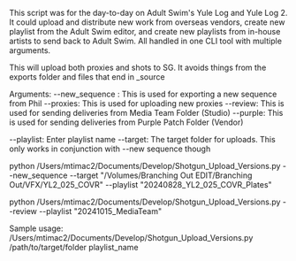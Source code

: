 This script was for the day-to-day on Adult Swim's Yule Log and Yule Log 2. It could upload and distribute new work from overseas vendors, create new playlist from the Adult Swim editor, and create new playlists from in-house artists to send back to Adult Swim. All handled in one CLI tool with multiple arguments.

This will upload both proxies and shots to SG. It avoids things from the exports folder and files that end in _source

Arguments:
--new_sequence : This is used for exporting a new sequence from Phil
--proxies: This is used for uploading new proxies
--review: This is used for sending deliveries from Media Team Folder (Studio)
--purple: This is used for sending deliveries from Purple Patch Folder (Vendor)

--playlist: Enter playlist name
--target: The target folder for uploads. This only works in conjunction with --new sequence though

python /Users/mtimac2/Documents/Develop/Shotgun_Upload_Versions.py --new_sequence --target "/Volumes/Branching Out EDIT/Branching Out/VFX/YL2_025_COVR" --playlist "20240828_YL2_025_COVR_Plates"

python /Users/mtimac2/Documents/Develop/Shotgun_Upload_Versions.py --review --playlist "20241015_MediaTeam"


Sample usage: /Users/mtimac2/Documents/Develop/Shotgun_Upload_Versions.py /path/to/target/folder playlist_name




